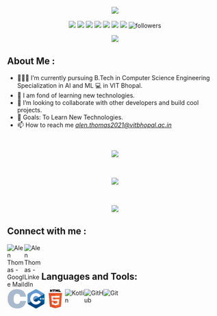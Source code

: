 <p align="center">
  <img src="https://readme-typing-svg.herokuapp.com?color=0d8eceF&size=30&center=true&vCenter=true&width=550&height=70&duration=2500&lines=Hello+World!+👋;+I+am+Alen+Thomas;+An+Open+Source+Contributor+🌟;+Tech+Enthusiast+📱;Loves+To+Build+Projects+🛠">
</p>


<p align="center">
  <img src="https://badges.pufler.dev/visits/AIstar007/AIstar007">
  <img src="https://badges.pufler.dev/years/AIstar007">
  <img src="https://badges.pufler.dev/updated/AIstar007/AIstar007">
  <img src="https://badges.pufler.dev/created/AIstar007/AIstar007">
  <img src="https://badges.pufler.dev/repos/AIstar007">
  <img src="https://badges.pufler.dev/commits/monthly/AIstar007">
  <img src="https://komarev.com/ghpvc/?username=AIstar007&label=Profile%20views&color=red&style=flat">
  <img src="https://img.shields.io/github/followers/AIstar007?label=Followers&style=social" alt="followers"/>
</p>


<p align="center">
  <img src="https://streak-stats.demolab.com?user=AIstar007&theme=radical&hide_border=true&locale=hi" />
</p>



## About Me :
- 👨🏻‍🎓 I’m currently pursuing B.Tech in Computer Science Engineering Specialization in AI and ML 💻 in VIT Bhopal.
- 🌱 I am fond of learning new technologies.
- 🤝 I’m looking to collaborate with other developers and build cool projects.
- 🎯 Goals: To Learn New Technologies.
- 📫 How to reach me <u>*alen.thomas2021@vitbhopal.ac.in*</u>

<br />

<p align="center">
  <img src="https://github-readme-stats.vercel.app/api?username=AIstar007&count_private=true&show_icons=true&theme=radical" />
</p>

<br />

<p align="center">
  <img src="https://github-readme-stats.vercel.app/api/top-langs/?username=AIstar007&layout=compact&theme=radical&count_private=true" />
</p>

<br />

<p align="center">
  <img src="https://streak-stats.demolab.com?user=AIstar007&theme=radical&hide_border=true&locale=hi" />
</p>


## Connect with me :

<a href="mailto:alen.thomas2021@vitbhopal.ac.in">
  <img align="left" alt="Alen Thomas - Google Mail" width="40px" src="https://api.iconify.design/logos:google-gmail.svg"/>
</a>

<a href="https://www.linkedin.com/in/alen-thomas-3558bb187/">
  <img align="left" alt="Alen Thomas - LinkedIn" width="40px" src="https://upload.wikimedia.org/wikipedia/commons/thumb/e/e9/Linkedin_icon.svg/256px-Linkedin_icon.svg.png"/>
</a>

<br></br>

## Languages and Tools:

<a href="https://www.cprogramming.com/">
  <img align="left" alt="C" width="45px" src="https://raw.githubusercontent.com/devicons/devicon/master/icons/c/c-original.svg"/>
</a>
<a href="https://www.w3schools.com/cpp/">
  <img align="left" alt="C++" width="45px" src="https://raw.githubusercontent.com/devicons/devicon/master/icons/cplusplus/cplusplus-original.svg"/>
</a>
<a href="https://www.w3.org/html/">
  <img align="left" alt="HTML5" width="45px" src="https://raw.githubusercontent.com/devicons/devicon/master/icons/html5/html5-original-wordmark.svg"/>
</a>
<a href="https://kotlinlang.org">
  <img align="left" alt="Kotlin" width="45px" src="https://upload.wikimedia.org/wikipedia/commons/7/74/Kotlin_Icon.png"/>
</a>
<a href="https://github.com/">
  <img align="left" alt="GitHub" width="45px" src="https://github.githubassets.com/images/modules/logos_page/GitHub-Mark.png"/>
</a>
<a href="https://git-scm.com/">
  <img align="left" alt="Git" width="45px" src="https://www.vectorlogo.zone/logos/git-scm/git-scm-icon.svg"/>
</a>
